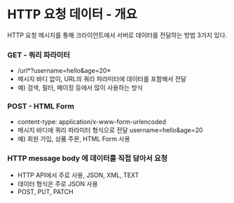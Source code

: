 # HTTP 요청 데이터 - 개요

HTTP 요청 메시지를 통해 크라이언트에서 서버로 데이터를 전달하는 방법 3가지 있다.



### GET - 쿼리 파라미터

* /url*?username=hello&age=20*
* 메시지 바디 없이, URL의 쿼리 파라미터에 데이터를 포함해서 전달
* 예) 검색, 필터, 페이징 등에서 많이 사용하는 방식



### POST - HTML Form

* content-type: application/x-www-form-urlencoded
* 메시지 바디에 쿼리 파라미터 형식으로 전달 username=hello&age=20
* 예) 회원 가입, 상품 주문, HTML Form 사용



### HTTP message body 에 데이터를 직접 담아서 요청

* HTTP API에서 주로 사용, JSON, XML, TEXT
* 데이터 형식은 주로 JSON 사용
* POST, PUT, PATCH